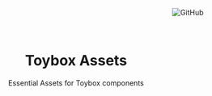 <p align="right">
<img alt="GitHub" src="https://img.shields.io/github/license/project-toybox/toybox-assets">
</p>

<br>

<p align="center">
    <img src="https://raw.githubusercontent.com/project-toybox/toybox-assets/main/images/toybox-icon.png" width="100px" height="100px">
    <h1 align="center">Toybox Assets</h1>
    <p align="center">Essential Assets for Toybox components</p>
    <br><br>
</p>
